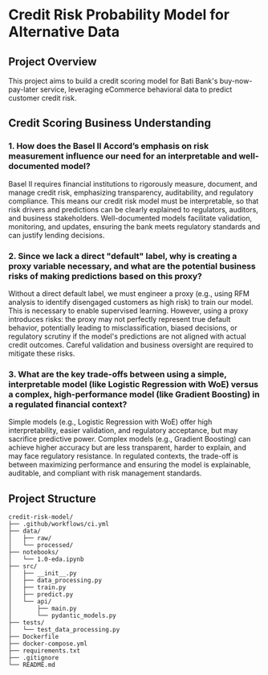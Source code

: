# Credit Risk Probability Model for Alternative Data

## Project Overview
This project aims to build a credit scoring model for Bati Bank's buy-now-pay-later service, leveraging eCommerce behavioral data to predict customer credit risk.

## Credit Scoring Business Understanding

### 1. How does the Basel II Accord’s emphasis on risk measurement influence our need for an interpretable and well-documented model?
Basel II requires financial institutions to rigorously measure, document, and manage credit risk, emphasizing transparency, auditability, and regulatory compliance. This means our credit risk model must be interpretable, so that risk drivers and predictions can be clearly explained to regulators, auditors, and business stakeholders. Well-documented models facilitate validation, monitoring, and updates, ensuring the bank meets regulatory standards and can justify lending decisions.

### 2. Since we lack a direct "default" label, why is creating a proxy variable necessary, and what are the potential business risks of making predictions based on this proxy?
Without a direct default label, we must engineer a proxy (e.g., using RFM analysis to identify disengaged customers as high risk) to train our model. This is necessary to enable supervised learning. However, using a proxy introduces risks: the proxy may not perfectly represent true default behavior, potentially leading to misclassification, biased decisions, or regulatory scrutiny if the model's predictions are not aligned with actual credit outcomes. Careful validation and business oversight are required to mitigate these risks.

### 3. What are the key trade-offs between using a simple, interpretable model (like Logistic Regression with WoE) versus a complex, high-performance model (like Gradient Boosting) in a regulated financial context?
Simple models (e.g., Logistic Regression with WoE) offer high interpretability, easier validation, and regulatory acceptance, but may sacrifice predictive power. Complex models (e.g., Gradient Boosting) can achieve higher accuracy but are less transparent, harder to explain, and may face regulatory resistance. In regulated contexts, the trade-off is between maximizing performance and ensuring the model is explainable, auditable, and compliant with risk management standards.

## Project Structure
```
credit-risk-model/
├── .github/workflows/ci.yml
├── data/
│   ├── raw/
│   └── processed/
├── notebooks/
│   └── 1.0-eda.ipynb
├── src/
│   ├── __init__.py
│   ├── data_processing.py
│   ├── train.py
│   ├── predict.py
│   └── api/
│       ├── main.py
│       └── pydantic_models.py
├── tests/
│   └── test_data_processing.py
├── Dockerfile
├── docker-compose.yml
├── requirements.txt
├── .gitignore
└── README.md
``` 